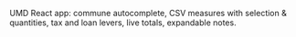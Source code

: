 UMD React app: commune autocomplete, CSV measures with selection & quantities, tax and loan levers, live totals, expandable notes.